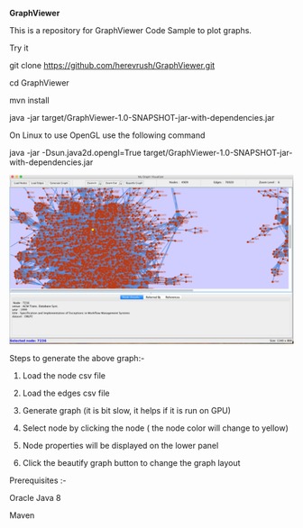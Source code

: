 **GraphViewer**

This is a repository for GraphViewer Code Sample to plot graphs.

Try it

git clone https://github.com/herevrush/GraphViewer.git

cd GraphViewer

mvn install

java -jar target/GraphViewer-1.0-SNAPSHOT-jar-with-dependencies.jar 

On Linux to use OpenGL use the following command

java -jar  -Dsun.java2d.opengl=True  target/GraphViewer-1.0-SNAPSHOT-jar-with-dependencies.jar

![Alt text](images/screen.png?raw=true "GraphViwer Screenshot")


Steps to generate the above graph:-

1) Load the node csv file

2) Load the edges csv file

3) Generate graph (it is bit slow, it helps if it is run on GPU)

4) Select node by clicking the node ( the node color will change to yellow)

5) Node properties will be displayed on the lower panel

6) Click the beautify graph button to change the graph layout 

Prerequisites :-

Oracle Java 8

Maven

